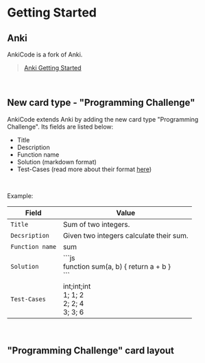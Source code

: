 # Getting Started

## Anki
AnkiCode is a fork of Anki.
>[Anki Getting Started](https://docs.ankiweb.net/getting-started.html)

<br/>

## New card type - "Programming Challenge"
AnkiCode extends Anki by adding the new card type "Programming Challenge". Its fields are listed below:

- Title
- Description
- Function name
- Solution (markdown format)
- Test-Cases (read more about their format [here](http://www.google.com))

<br/>

Example:


| Field          | Value                                                      |
| -------------- | ---------------------------------------------------------- | 
| `Title`        | Sum of two integers.                                       |
| `Decsription`  | Given two integers calculate their sum.                    |
| `Function name`| sum                                                        |
| `Solution`     | \`\`\`js<br>function sum(a, b) { return a + b }<br>\`\`\`  |
| `Test-Cases`   | int;int;int<br>  1;  1;  2<br>  2;  2;  4<br>  3;  3;  6   |

<br/>

## "Programming Challenge" card layout




